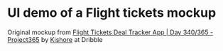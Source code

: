 # UI demo of a Flight tickets mockup

Original mockup from [Flight Tickets Deal Tracker App | Day 340/365 - Project365](https://dribbble.com/shots/5662956-Flight-Tickets-Deal-Tracker-App-Day-340-365-Project365) by [Kishore](https://dribbble.com/elitepixels) at Dribble